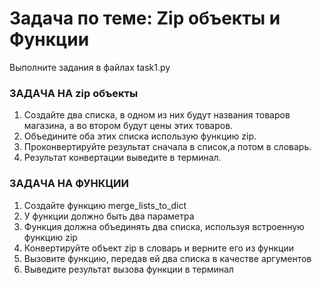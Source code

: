 # Задача по теме: Zip объекты и Функции
Выполните задания в файлах task1.py 

### ЗАДАЧА НА zip объекты

1. Создайте два списка, в одном из них будут названия товаров магазина, а во втором будут цены этих товаров.
2. Объедините оба этих списка использую функцию zip.
3. Проконвертируйте результат сначала в список,а потом в словарь.
4. Результат конвертации выведите в терминал. 


### ЗАДАЧА НА ФУНКЦИИ
1. Создайте функцию merge_lists_to_dict
2. У функции должно быть два параметра
3. Функция должна объединять два списка,
используя встроенную функцию zip
4. Конвертируйте объект zip в словарь и верните его
из функции
5. Вызовите функцию, передав ей два списка в
качестве аргументов
6. Выведите результат вызова функции в терминал

